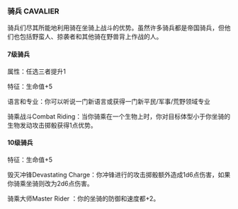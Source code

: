 ### 骑兵 CAVALIER

骑兵们尽其所能地利用骑在坐骑上战斗的优势。虽然许多骑兵都是帝国骑兵，但他们也包括野蛮人、掠袭者和其他骑在野兽背上作战的人。

#### 7级骑兵

属性：任选三者提升1

特征：生命值+5

语言和专业：你可以听说一门新语言或获得一门新平民/军事/荒野领域专业

骑乘战斗Combat
Riding：当你骑乘在一个生物上时，你对目标体型小于你坐骑的生物发动攻击掷骰获得1点优势。

#### 10级骑兵

特征：生命值+5

毁灭冲锋Devastating
Charge：你冲锋进行的攻击掷骰额外造成1d6点伤害，如果你骑乘坐骑则改为2d6点伤害。

骑乘大师Master Rider ：你的坐骑的防御和速度都+2。
